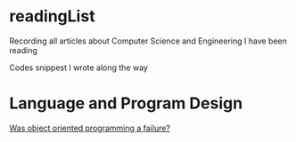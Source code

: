 # readingList
Recording all articles about Computer Science and Engineering I have been reading

Codes snippest I wrote along the way
# Language and Program Design
[Was object oriented programming a failure?](https://www.quora.com/Was-object-oriented-programming-a-failure)
